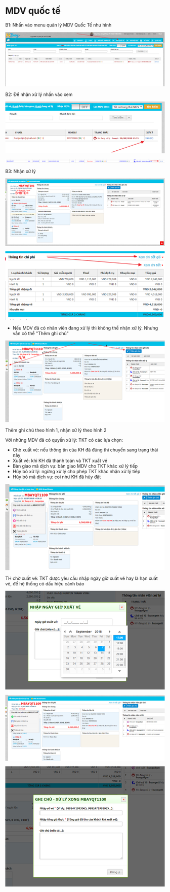 # MDV quốc tế

B1: Nhấn vào menu quản lý MDV Quốc Tế như hình

![Qu&#x1EA3;n l&#xFD; MDV Qu&#x1ED1;c T&#x1EBF;](../.gitbook/assets/image%20%2828%29.png)

B2: Để nhận xử lý nhấn vào xem

![Nh&#x1EA5;n &quot;Xem&quot; &#x111;&#x1EC3; xem th&#xF4;ng tin MDV / nh&#x1EAD;n x&#x1EED; l&#xFD;](../.gitbook/assets/image%20%2856%29.png)

![Nh&#x1EAD;n x&#x1EED; l&#xFD; v&#x1EDB;i MDV ch&#x1B0;a ai nh&#x1EAD;n x&#x1EED; l&#xFD;](../.gitbook/assets/image%20%2880%29.png)

B3: Nhận xử lý

![Th&#xF4;ng tin x&#x1EED; l&#xFD; MDV](../.gitbook/assets/image%20%2879%29.png)

![Cho ph&#xE9;p xem chi ti&#x1EBF;t chi ph&#xED; c&#x1EE7;a MDV](../.gitbook/assets/image%20%2815%29.png)

* Nếu MDV đã có nhân viên đang xử lý thì không thể nhận xử lý. Nhưng vẫn có thể "Thêm ghi chú"

![H&#x1B0;&#x1EDB;ng d&#x1EAB;n nh&#x1EAD;n x&#x1EED; l&#xFD; v&#xE0; th&#xEA;m ghi ch&#xFA;](../.gitbook/assets/image%20%28100%29.png)

 Thêm ghi chú theo hình 1, nhận xử lý theo hình 2

Với những MDV đã có quyền xử lý: TKT có các lựa chọn:

* Chờ xuất vé: nếu thông tin của KH đã đúng thì chuyển sang trạng thái này
* Xuất vé: khi KH đã thanh toán và TKT xuất vé 
* Bàn giao mã dịch vụ: bàn giao MDV cho TKT khác xử lý tiếp
* Hủy bỏ xử lý: ngừng xử lý cho phép TKT khác nhận xử lý tiếp
* Hủy bỏ mã dịch vụ: coi như KH đã hủy đặt

![](../.gitbook/assets/image%20%2887%29.png)

  
TH chờ xuất vé: TKT được yêu cầu nhập ngày giờ xuất vé hay là hạn xuất vé, để hệ thống có dấu hiệu cảnh báo

![Ch&#x1ECD;n h&#x1EA1;n xu&#x1EA5;t v&#xE9;, h&#x1EC7; th&#x1ED1;ng s&#x1EBD; c&#xF3; c&#x1EA3;nh b&#xE1;o khi &#x111;&#x1EBF;n h&#x1EA1;n n&#xE0;y](../.gitbook/assets/image%20%2885%29.png)

![MDV &#x111;ang &#x1EDF; tr&#x1EA1;ng th&#xE1;i ch&#x1EDD; xu&#x1EA5;t. Cho ph&#xE9;p TKT x&#xE1;c nh&#x1EAD;n &#x111;&#xE3; xu&#x1EA5;t v&#xE9;](../.gitbook/assets/image%20%2852%29.png)

![Nh&#x1EAD;p s&#x1ED1; v&#xE9; / PNR / Nh&#x1EAD;p t&#x1ED5;ng gi&#xE1; tr&#x1ECB; th&#x1EF1;c khi x&#xE1;c nh&#x1EAD;n xu&#x1EA5;t v&#xE9;](../.gitbook/assets/image%20%2810%29.png)

